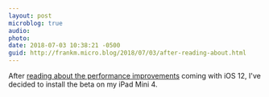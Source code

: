 ```yaml
---
layout: post
microblog: true
audio: 
photo: 
date: 2018-07-03 10:38:21 -0500
guid: http://frankm.micro.blog/2018/07/03/after-reading-about.html
---
```

After [reading about the performance improvements](https://www.cnet.com/news/ios-12-beta-on-an-old-iphone-5s-what-happened-speed-test/) coming with iOS 12, I've decided to install the beta on my iPad Mini 4.
